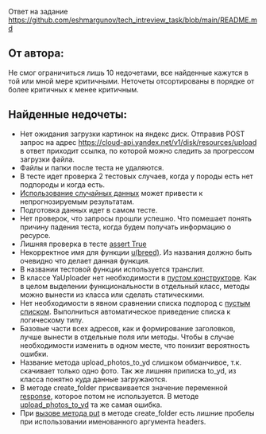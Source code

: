 Ответ на задание https://github.com/eshmargunov/tech_intreview_task/blob/main/README.md

## От автора:
Не смог ограничиться лишь 10 недочетами, все найденные кажутся в той или мной мере критичными.
Неточеты отсортированы в порядке от более критичных к менее критичным.

## Найденные недочеты:
- Нет ожидания загрузки картинок на яндекс диск. Отправив POST запрос на адрес https://cloud-api.yandex.net/v1/disk/resources/upload в ответ приходит ссылка, по которой можно следить за прогрессом загрузки файла.
- Файлы и папки после теста не удаляются.
- В тесте идет проверка 2 тестовых случаев, когда у породы есть нет подпороды и когда есть. 
- [Использование случайных данных](https://github.com/eshmargunov/tech_intreview_task/blob/b8ede7b7f4334d56a9d570af29614ad4ef0eaf96/test_dogs.py#L51C62-L51C83) может привести к непрогнозируемым результатам.
- Подготовка данных идет в самом тесте.
- Нет проверок, что запросы прошли успешно. Что помешает понять причину падения теста, когда будем получать информацию о ресурсе.
- Лишняя проверка в тесте [assert True](https://github.com/eshmargunov/tech_intreview_task/blob/b8ede7b7f4334d56a9d570af29614ad4ef0eaf96/test_dogs.py#L60)
- Некорректное имя для функции [u(breed)](https://github.com/eshmargunov/tech_intreview_task/blob/b8ede7b7f4334d56a9d570af29614ad4ef0eaf96/test_dogs.py#L40-L48). Из названия должно быть очевидно что делает данная функция.
- В названии тестовой функции используется транслит.
- В классе YaUploader нет необходимости в [пустом конструкторе](https://github.com/eshmargunov/tech_intreview_task/blob/b8ede7b7f4334d56a9d570af29614ad4ef0eaf96/test_dogs.py#L8-L9). Как в целом выделении функциональности в отдельный класс, методы можно вынести из класса или сделать статическими.
- Нет необходимости в явном сравнении списка подпород с [пустым списком](https://github.com/eshmargunov/tech_intreview_task/blob/b8ede7b7f4334d56a9d570af29614ad4ef0eaf96/test_dogs.py#L61). Выполниться автоматическое приведение списка к логическому типу.
- Базовые части всех адресов, как и формирование заголовков, лучше вынести в отдельные поля или методы. Чтобы в случае необходимости изменить в одном месте, что понизит вероятность ошибки.
- Название метода upload_photos_to_yd слишком обманчивое, т.к. скачивает только одно фото. Так же лишняя приписка to_yd, из класса понятно куда данные загружаются.
- В методе create_folder присваивается значение переменной [response](https://github.com/eshmargunov/tech_intreview_task/blob/b8ede7b7f4334d56a9d570af29614ad4ef0eaf96/test_dogs.py#L14), которое потом не используется. В методе [upload_photos_to_yd](https://github.com/eshmargunov/tech_intreview_task/blob/b8ede7b7f4334d56a9d570af29614ad4ef0eaf96/test_dogs.py#L20) та же самая ошибка.
- При [вызове метода put](https://github.com/eshmargunov/tech_intreview_task/blob/b8ede7b7f4334d56a9d570af29614ad4ef0eaf96/test_dogs.py#L14C62-L14C79) в методе create_folder есть лишние пробелы при использовании именованного аргумента headers.

